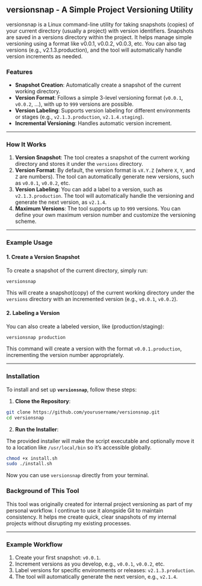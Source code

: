 ## versionsnap - A Simple Project Versioning Utility

versionsnap is a Linux command-line utility for taking snapshots (copies) of your current directory (usually a project) with version identifiers. Snapshots are saved in a versions directory within the project. It helps manage simple versioning using a format like v0.0.1, v0.0.2, v0.0.3, etc. You can also tag versions (e.g., v2.1.3.production), and the tool will automatically handle version increments as needed.


### Features

- **Snapshot Creation**: Automatically create a snapshot of the current working directory.
- **Version Format**: Follows a simple 3-level versioning format (`v0.0.1`, `v0.0.2`, ...), with up to `999` versions are possible.
- **Version Labeling**: Supports version labeling for different environments or stages (e.g., `v2.1.3.production`, `v2.1.4.staging`).
- **Incremental Versioning**: Handles automatic version increment.

---

### How It Works

1. **Version Snapshot**: The tool creates a snapshot of the current working directory and stores it under the `versions` directory.
2. **Version Format**: By default, the version format is `vX.Y.Z` (where `X`, `Y`, and `Z` are numbers). The tool can automatically generate new versions, such as `v0.0.1`, `v0.0.2`, etc.
3. **Version Labeling**: You can add a label to a version, such as `v2.1.3.production`. The tool will automatically handle the versioning and generate the next version, as `v2.1.4`.
4. **Maximum Versions**: The tool supports up to `999` versions. You can define your own maximum version number and customize the versioning scheme.

---

### Example Usage

#### 1. **Create a Version Snapshot**

To create a snapshot of the current directory, simply run:

```bash
versionsnap
```

This will create a snapshot(copy) of the current working directory under the `versions` directory with an incremented version (e.g., `v0.0.1`, `v0.0.2`).

#### 2. **Labeling a Version**

You can also create a labeled version, like (production/staging):

```bash
versionsnap production
```

This command will create a version with the format `v0.0.1.production`, incrementing the version number appropriately.

---

### Installation

To install and set up **`versionsnap`**, follow these steps:

1. **Clone the Repository**:

```bash
git clone https://github.com/yourusername/versionsnap.git
cd versionsnap
```

2. **Run the Installer**:

The provided installer will make the script executable and optionally move it to a location like `/usr/local/bin` so it’s accessible globally.

```bash
chmod +x install.sh
sudo ./install.sh
```

Now you can use `versionsnap` directly from your terminal.

### Background of This Tool

This tool was originally created for internal project versioning as part of my personal workflow. I continue to use it alongside Git to maintain consistency. It helps me create quick, clear snapshots of my internal projects without disrupting my existing processes.

---

### Example Workflow

1. Create your first snapshot: `v0.0.1`.
2. Increment versions as you develop, e.g., `v0.0.1`, `v0.0.2`, etc.
3. Label versions for specific environments or releases: `v2.1.3.production`.
4. The tool will automatically generate the next version, e.g., `v2.1.4`.
